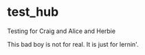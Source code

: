 # test_hub
Testing for Craig and Alice and Herbie

This bad boy is not for real.  It is just for lernin'.  
